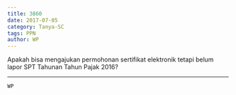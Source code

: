 ```yaml
---
title: 3860
date: 2017-07-05
category: Tanya-SC
tags: PPN
author: WP
---
```


Apakah bisa mengajukan permohonan sertifikat elektronik tetapi belum lapor SPT Tahunan Tahun Pajak 2016?

---



`WP`
